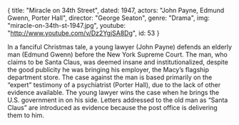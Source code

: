 {
  title: "Miracle on 34th Street",
  dated:   1947,
  actors: "John Payne, Edmund Gwenn, Porter Hall",
  director: "George Seaton",
  genre: "Drama",
  img: "miracle-on-34th-st-1947.jpg",
  youtube: "http://www.youtube.com/v/Dz2YgjSA8Dg",
  id: 53
}

In a fanciful Christmas tale, a young lawyer (John Payne) defends an elderly man (Edmund Gwenn) before the New York Supreme Court. The man, who claims to be Santa Claus, was deemed insane and institutionalized, despite the good publicity he was bringing his employer, the Macy’s flagship department store. The case against the man is based primarily on the “expert” testimony of a psychiatrist (Porter Hall), due to the lack of other evidence available. The young lawyer wins the case when he brings the U.S. government in on his side. Letters addressed to the old man as “Santa Claus” are introduced as evidence because the post office is delivering them to him.
